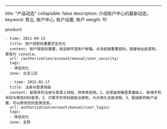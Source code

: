 ---
title: "产品动态"
collapsible: false
description: 介绍账户中心的最新动态。
keyword: 青云, 账户中心, 账户设置, 账户
weight: 10

product:

    - time: 2021-09-15 
      title: 账户锁密码重置交互优化
      content: 账户锁密码重置，发送邮件至账户邮箱，点击链接重置密码。链接地址由官网，更改为 console。
      url: /authorization/account/manual/user_security/
      tags:
      - 体验优化
      zone: 北京三区
      
      - time: 2022-02-17
      title: 注册与登录改版
      content: 新版本的注册与登录上线啦，快来体验吧。1、在保留邮箱登录基础上，新增手机号码与微信扫码登录。2、只需手机号码就能注册啦，大大简化注册流程。3、配适新的账户设置，可以修改您的登录信息。
      url: authorization/account/manual/user_login/
      tags:
      - 体验优化
      zone: 全局

